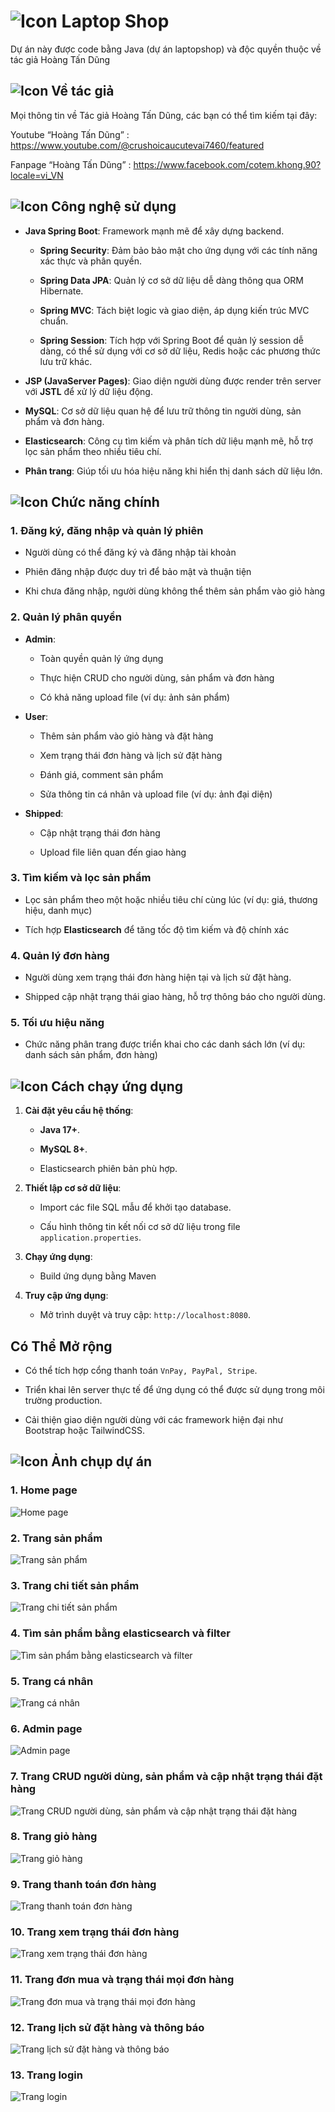 # ![Icon](https://img.icons8.com/?size=35&id=104233&format=png&color=000000) Laptop Shop

Dự án này được code bằng Java (dự án laptopshop) và độc quyền thuộc về tác giả Hoàng Tấn Dũng

## ![Icon](https://img.icons8.com/?size=20&id=21838&format=png&color=000000) Về tác giả

Mọi thông tin về Tác giả Hoàng Tấn Dũng, các bạn có thể tìm kiếm tại đây:

Youtube “Hoàng Tấn Dũng” : https://www.youtube.com/@crushoicaucutevai7460/featured

Fanpage “Hoàng Tấn Dũng” : https://www.facebook.com/cotem.khong.90?locale=vi_VN

## ![Icon](https://img.icons8.com/?size=25&id=43259&format=png&color=000000) Công nghệ sử dụng

- **Java Spring Boot**: Framework mạnh mẽ để xây dựng backend.

  - **Spring Security**: Đảm bảo bảo mật cho ứng dụng với các tính năng xác thực và phân quyền.

  - **Spring Data JPA**: Quản lý cơ sở dữ liệu dễ dàng thông qua ORM Hibernate.

  - **Spring MVC**: Tách biệt logic và giao diện, áp dụng kiến trúc MVC chuẩn.

  - **Spring Session**: Tích hợp với Spring Boot để quản lý session dễ dàng, có thể sử dụng với cơ sở dữ liệu, Redis hoặc các phương thức lưu trữ khác.

- **JSP (JavaServer Pages)**: Giao diện người dùng được render trên server với **JSTL** để xử lý dữ liệu động.

- **MySQL**: Cơ sở dữ liệu quan hệ để lưu trữ thông tin người dùng, sản phẩm và đơn hàng.

- **Elasticsearch**: Công cụ tìm kiếm và phân tích dữ liệu mạnh mẽ, hỗ trợ lọc sản phẩm theo nhiều tiêu chí.

- **Phân trang**: Giúp tối ưu hóa hiệu năng khi hiển thị danh sách dữ liệu lớn.

## ![Icon](https://img.icons8.com/?size=30&id=111139&format=png&color=000000) Chức năng chính

### **1. Đăng ký, đăng nhập và quản lý phiên**

- Người dùng có thể đăng ký và đăng nhập tài khoản

- Phiên đăng nhập được duy trì để bảo mật và thuận tiện

- Khi chưa đăng nhập, người dùng không thể thêm sản phẩm vào giỏ hàng

### **2. Quản lý phân quyền**
- **Admin**:

  - Toàn quyền quản lý ứng dụng

  - Thực hiện CRUD cho người dùng, sản phẩm và đơn hàng

  - Có khả năng upload file (ví dụ: ảnh sản phẩm)

- **User**:

  - Thêm sản phẩm vào giỏ hàng và đặt hàng

  - Xem trạng thái đơn hàng và lịch sử đặt hàng

  - Đánh giá, comment sản phẩm

  - Sửa thông tin cá nhân và upload file (ví dụ: ảnh đại diện)

- **Shipped**:

  - Cập nhật trạng thái đơn hàng

  - Upload file liên quan đến giao hàng

### **3. Tìm kiếm và lọc sản phẩm**

- Lọc sản phẩm theo một hoặc nhiều tiêu chí cùng lúc (ví dụ: giá, thương hiệu, danh mục)

- Tích hợp **Elasticsearch** để tăng tốc độ tìm kiếm và độ chính xác

### **4. Quản lý đơn hàng**

- Người dùng xem trạng thái đơn hàng hiện tại và lịch sử đặt hàng.

- Shipped cập nhật trạng thái giao hàng, hỗ trợ thông báo cho người dùng.

### **5. Tối ưu hiệu năng**

- Chức năng phân trang được triển khai cho các danh sách lớn (ví dụ: danh sách sản phẩm, đơn hàng)

## ![Icon](https://img.icons8.com/?size=30&id=108805&format=png&color=000000) Cách chạy ứng dụng

1. **Cài đặt yêu cầu hệ thống**:

   - **Java 17+**.

   - **MySQL 8+**.

   - Elasticsearch phiên bản phù hợp.

2. **Thiết lập cơ sở dữ liệu**:

   - Import các file SQL mẫu để khởi tạo database.

   - Cấu hình thông tin kết nối cơ sở dữ liệu trong file `application.properties`.

3. **Chạy ứng dụng**:

   - Build ứng dụng bằng Maven

4. **Truy cập ứng dụng**:

   - Mở trình duyệt và truy cập: `http://localhost:8080`.

## **Có Thể Mở rộng**

- Có thể tích hợp cổng thanh toán `VnPay, PayPal, Stripe`.

- Triển khai lên server thực tế để ứng dụng có thể được sử dụng trong môi trường production.

- Cải thiện giao diện người dùng với các framework hiện đại như Bootstrap hoặc TailwindCSS.

## ![Icon](https://img.icons8.com/?size=30&id=9YgKo9PXNHu4&format=png&color=000000) Ảnh chụp dự án

### 1. Home page

![Home page](https://scontent.fsgn5-5.fna.fbcdn.net/v/t39.30808-6/468357345_122150395466291068_7389740609774153854_n.jpg?_nc_cat=108&ccb=1-7&_nc_sid=127cfc&_nc_ohc=hdxCm2JfJ4gQ7kNvgEml1r2&_nc_zt=23&_nc_ht=scontent.fsgn5-5.fna&_nc_gid=AfKqFbmhc5mUnjS4Yvf9l5W&oh=00_AYCtpwwxV3jJ_Pbgw5yiGPCZbhzwrUT6NibMjBuVWiO3mw&oe=67486076)

### 2. Trang sản phẩm

![Trang sản phẩm](https://scontent.fsgn5-9.fna.fbcdn.net/v/t39.30808-6/468042969_122150395520291068_3844525518319800104_n.jpg?_nc_cat=105&ccb=1-7&_nc_sid=127cfc&_nc_ohc=nooZlwie2k8Q7kNvgECwnTN&_nc_zt=23&_nc_ht=scontent.fsgn5-9.fna&_nc_gid=AcpqIqh-EOlW8yQIJG-rxmR&oh=00_AYBX7s-hJCku2Tvpdh-67b1828B9HqtAi3WSnV2WWC2mvA&oe=6748602D)

### 3. Trang chi tiết sản phẩm

![Trang chi tiết sản phẩm](https://scontent.fsgn5-10.fna.fbcdn.net/v/t39.30808-6/468088207_122150395496291068_7213254627608566744_n.jpg?_nc_cat=110&ccb=1-7&_nc_sid=127cfc&_nc_ohc=RU-Ywlmu0lwQ7kNvgG4mnqL&_nc_zt=23&_nc_ht=scontent.fsgn5-10.fna&_nc_gid=Ae_lSnTmJ-78nhyaPMpeNyn&oh=00_AYCaT11zNKMlBrRBztzaK2Rrr43QHqT6KbFqFiZATEqBug&oe=67487F1F)

### 4. Tìm sản phẩm bằng elasticsearch và filter

![Tìm sản phẩm bằng elasticsearch và filter](https://scontent.fsgn5-5.fna.fbcdn.net/v/t39.30808-6/468208935_122150395790291068_4090862263106330607_n.jpg?_nc_cat=100&ccb=1-7&_nc_sid=127cfc&_nc_ohc=gLSh2RO5GC4Q7kNvgFrAWsx&_nc_zt=23&_nc_ht=scontent.fsgn5-5.fna&_nc_gid=AXe9MjNKJOf9z-t4Z2CUx-J&oh=00_AYCOSsFy5GBlKSjaypCcT7KF2nDibStPLIEEzODVbtniAA&oe=67485606)

### 5. Trang cá nhân

![Trang cá nhân](https://scontent.fsgn5-8.fna.fbcdn.net/v/t39.30808-6/468147034_122150404394291068_4181066319066834074_n.jpg?_nc_cat=109&ccb=1-7&_nc_sid=127cfc&_nc_ohc=naI0xjV-mc0Q7kNvgHHk-U1&_nc_zt=23&_nc_ht=scontent.fsgn5-8.fna&_nc_gid=Ao7OQaRPbAz-lAtAUCwavMZ&oh=00_AYCySTt37pTPuAL63Cu2bUw2l2IAg4rfwEo9W-j2gkisRA&oe=674870CF)

### 6. Admin page

![Admin page](https://scontent.fsgn5-8.fna.fbcdn.net/v/t39.30808-6/468234143_122150395580291068_9046488646030231393_n.jpg?_nc_cat=109&ccb=1-7&_nc_sid=127cfc&_nc_ohc=RS1EmQpX6UMQ7kNvgExWAQF&_nc_zt=23&_nc_ht=scontent.fsgn5-8.fna&_nc_gid=AVfroCUIlKUrlmWdviNSH9P&oh=00_AYDZ36zm6RuNZAJ61MK1HW8-vPBjxkdDTJVgJ1GcAOwJdw&oe=67485C34)

### 7. Trang CRUD người dùng, sản phẩm và cập nhật trạng thái đặt hàng

![Trang CRUD người dùng, sản phẩm và cập nhật trạng thái đặt hàng](https://scontent.fsgn5-9.fna.fbcdn.net/v/t39.30808-6/468089144_122150395646291068_7903849632802435327_n.jpg?_nc_cat=102&ccb=1-7&_nc_sid=127cfc&_nc_ohc=M4HVBPN2xQEQ7kNvgGXUMl_&_nc_zt=23&_nc_ht=scontent.fsgn5-9.fna&_nc_gid=A3dku5r_BLMwwpmx3aCHXrW&oh=00_AYBRJ2AxRB_wpqYULf2N2nTvly617xpgejOgWsGuxyTLPw&oe=67486ECA)

### 8. Trang giỏ hàng

![Trang giỏ hàng](https://scontent.fsgn5-14.fna.fbcdn.net/v/t39.30808-6/468088169_122150395700291068_5132530246234596603_n.jpg?_nc_cat=106&ccb=1-7&_nc_sid=127cfc&_nc_ohc=ka3p7X0Cgl0Q7kNvgGcpwrQ&_nc_zt=23&_nc_ht=scontent.fsgn5-14.fna&_nc_gid=A0dVfUHKI01YRhgUVrTgaBu&oh=00_AYD8jm9ZfWwdxbifoEBZD-m1TSKC2zNgI8t14z2mFzRv4Q&oe=67486E7F)

### 9. Trang thanh toán đơn hàng

![Trang thanh toán đơn hàng](https://scontent.fsgn5-14.fna.fbcdn.net/v/t39.30808-6/468206587_122150395616291068_8985177916908040915_n.jpg?_nc_cat=106&ccb=1-7&_nc_sid=127cfc&_nc_ohc=evEHW4MgxlwQ7kNvgEomIkS&_nc_zt=23&_nc_ht=scontent.fsgn5-14.fna&_nc_gid=AF3N2P7dRcITJTJos5iYImJ&oh=00_AYBQNg_1AYzpqn8ausnm8_5xopetd9KjD5VW0HIsxOsQ5g&oe=67487097)

### 10. Trang xem trạng thái đơn hàng

![Trang xem trạng thái đơn hàng](https://scontent.fsgn5-9.fna.fbcdn.net/v/t39.30808-6/468209050_122150395838291068_6232282994774543635_n.jpg?_nc_cat=105&ccb=1-7&_nc_sid=127cfc&_nc_ohc=QxBoYXOCkTQQ7kNvgGhLpoR&_nc_zt=23&_nc_ht=scontent.fsgn5-9.fna&_nc_gid=Aeaxzxa-bTpzGDZ0PEnRTE_&oh=00_AYC_OnVDk3ocbLRw4Ckgj0fCr8v0bRF826CRq_W9oUmycg&oe=674854BD)

### 11. Trang đơn mua và trạng thái mọi đơn hàng

![Trang đơn mua và trạng thái mọi đơn hàng](https://scontent.fsgn5-3.fna.fbcdn.net/v/t39.30808-6/468101604_122150404358291068_4077510413719410014_n.jpg?_nc_cat=104&ccb=1-7&_nc_sid=127cfc&_nc_ohc=mc9_eAafD3AQ7kNvgHJgj9i&_nc_zt=23&_nc_ht=scontent.fsgn5-3.fna&_nc_gid=Ar3b-AWRedLwoJht-Xy8jjm&oh=00_AYAu7hAJM5G4UbHWI5dMI3fw03n2HLrl42Xn8Mv2Z3OI2Q&oe=67486CEB)

### 12. Trang lịch sử đặt hàng và thông báo

![Trang lịch sử đặt hàng và thông báo](https://scontent.fsgn5-5.fna.fbcdn.net/v/t39.30808-6/468348612_122150395748291068_7764951022912230753_n.jpg?_nc_cat=100&ccb=1-7&_nc_sid=127cfc&_nc_ohc=mnVj4Hg_SCcQ7kNvgHpriqm&_nc_zt=23&_nc_ht=scontent.fsgn5-5.fna&_nc_gid=AetCniP0swNm4pAkcDCg25-&oh=00_AYAcNxuL9KHSZIApExpS7NfKcld6d1ilx5Nd1DOTTb-1Gw&oe=674868E1)

### 13. Trang login

![Trang login](https://scontent.fsgn5-5.fna.fbcdn.net/v/t39.30808-6/468140263_122150404334291068_8950719682990869513_n.jpg?_nc_cat=108&ccb=1-7&_nc_sid=127cfc&_nc_ohc=XPaKFnAQkcgQ7kNvgG_rrv6&_nc_zt=23&_nc_ht=scontent.fsgn5-5.fna&_nc_gid=A1IJQJnUwq8voKBcbB2UPHc&oh=00_AYAwK8BeC7Pdeo_gaee8Cgd7UvHheF7wASesoM-AgSYIVw&oe=67488D7A)